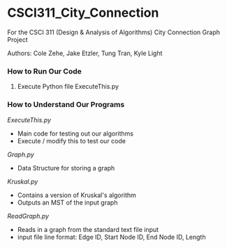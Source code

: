 # CSCI311_City_Connection
For the CSCI 311 (Design &amp; Analysis of Algorithms) City Connection Graph Project

Authors: Cole Zehe, Jake Etzler, Tung Tran, Kyle Light

### How to Run Our Code
1) Execute Python file ExecuteThis.py

### How to Understand Our Programs

_ExecuteThis.py_
  - Main code for testing out our algorithms
  - Execute / modify this to test our code

_Graph.py_
  - Data Structure for storing a graph

_Kruskal.py_
  - Contains a version of Kruskal's algorithm
  - Outputs an MST of the input graph

_ReadGraph.py_
  - Reads in a graph from the standard text file input
  - input file line format: Edge ID, Start Node ID, End Node ID, Length
